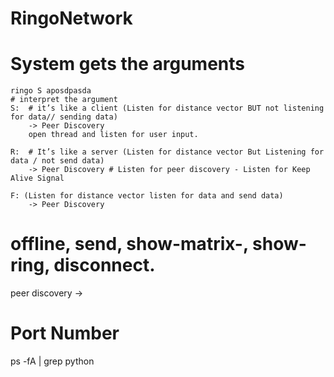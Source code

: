 # RingoNetwork

# System gets the arguments
	ringo S aposdpasda
	# interpret the argument
	S:  # it’s like a client (Listen for distance vector BUT not listening for data// sending data)
		-> Peer Discovery
		open thread and listen for user input.

	R:  # It’s like a server (Listen for distance vector But Listening for data / not send data)
		-> Peer Discovery # Listen for peer discovery - Listen for Keep Alive Signal

	F: (Listen for distance vector listen for data and send data)
		-> Peer Discovery

# offline, send, show-matrix-, show-ring, disconnect.

peer discovery ->

# Port Number
ps -fA | grep python
